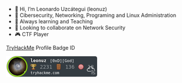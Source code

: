 - 👋 Hi, I’m Leonardo Uzcátegui (leonuz)
- 👀 Cibersecurity, Networking, Programing and Linux Administration
- 🌱 Always learning and Teaching
- 💞️ Looking to collaborate on Network Security
- 🎮 CTF Player  

[TryHackMe](https://tryhackme.com/p/leonuz) Profile Badge ID  

![TryHackMe](https://github.com/leonuz/CTFs/raw/main/img/tryhackme.png)


<!---
leonuz/leonuz is a ✨ special ✨ repository because its `README.md` (this file) appears on your GitHub profile.
You can click the Preview link to take a look at your changes.
--->
